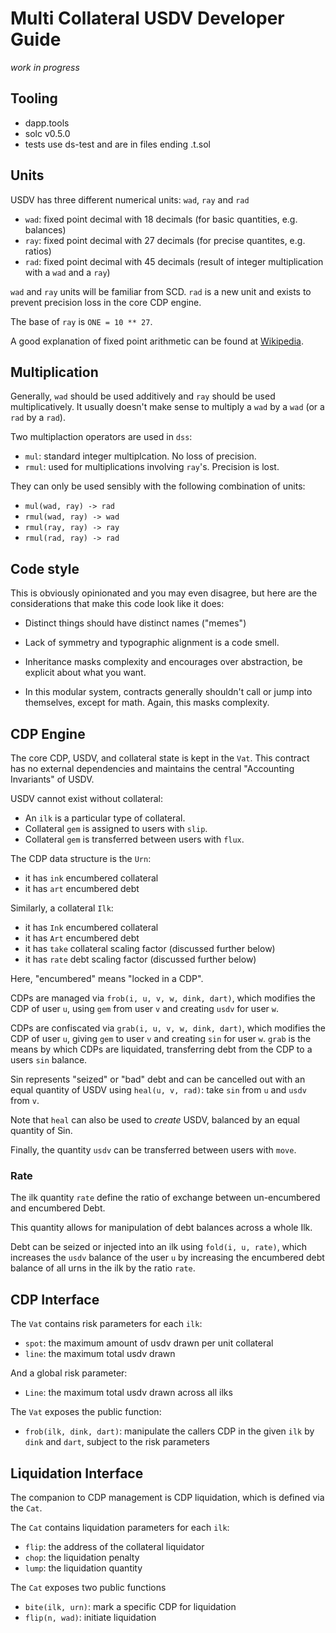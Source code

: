 # Multi Collateral USDV Developer Guide

*work in progress*

## Tooling

- dapp.tools
- solc v0.5.0
- tests use ds-test and are in files ending .t.sol


## Units

USDV has three different numerical units: `wad`, `ray` and `rad`

- `wad`: fixed point decimal with 18 decimals (for basic quantities, e.g. balances)
- `ray`: fixed point decimal with 27 decimals (for precise quantites, e.g. ratios)
- `rad`: fixed point decimal with 45 decimals (result of integer multiplication with a `wad` and a `ray`)

`wad` and `ray` units will be familiar from SCD. `rad` is a new unit and
exists to prevent precision loss in the core CDP engine.

The base of `ray` is `ONE = 10 ** 27`.

A good explanation of fixed point arithmetic can be found at [Wikipedia](https://en.wikipedia.org/wiki/Fixed-point_arithmetic).

## Multiplication

Generally, `wad` should be used additively and `ray` should be used
multiplicatively. It usually doesn't make sense to multiply a `wad` by a
`wad` (or a `rad` by a `rad`).

Two multiplaction operators are used in `dss`:

- `mul`: standard integer multiplcation. No loss of precision.
- `rmul`: used for multiplications involving `ray`'s. Precision is lost.

They can only be used sensibly with the following combination of units:

- `mul(wad, ray) -> rad`
- `rmul(wad, ray) -> wad`
- `rmul(ray, ray) -> ray`
- `rmul(rad, ray) -> rad`

## Code style

This is obviously opinionated and you may even disagree, but here are
the considerations that make this code look like it does:

- Distinct things should have distinct names ("memes")

- Lack of symmetry and typographic alignment is a code smell.

- Inheritance masks complexity and encourages over abstraction, be
  explicit about what you want.

- In this modular system, contracts generally shouldn't call or jump
  into themselves, except for math. Again, this masks complexity.


## CDP Engine

The core CDP, USDV, and collateral state is kept in the `Vat`. This
contract has no external dependencies and maintains the central
"Accounting Invariants" of USDV.

USDV cannot exist without collateral:

- An `ilk` is a particular type of collateral.
- Collateral `gem` is assigned to users with `slip`.
- Collateral `gem` is transferred between users with `flux`.

The CDP data structure is the `Urn`:

- it has `ink` encumbered collateral
- it has `art` encumbered debt

Similarly, a collateral `Ilk`:

- it has `Ink` encumbered collateral
- it has `Art` encumbered debt
- it has `take` collateral scaling factor (discussed further below)
- it has `rate` debt scaling factor (discussed further below)

Here, "encumbered" means "locked in a CDP".

CDPs are managed via `frob(i, u, v, w, dink, dart)`, which modifies the
CDP of user `u`, using `gem` from user `v` and creating `usdv` for user
`w`.

CDPs are confiscated via `grab(i, u, v, w, dink, dart)`, which modifies
the CDP of user `u`, giving `gem` to user `v` and creating `sin` for
user `w`. `grab` is the means by which CDPs are liquidated, transferring
debt from the CDP to a users `sin` balance.

Sin represents "seized" or "bad" debt and can be cancelled out with an
equal quantity of USDV using `heal(u, v, rad)`: take `sin` from `u` and
`usdv` from `v`.

Note that `heal` can also be used to *create* USDV, balanced by an equal
quantity of Sin.

Finally, the quantity `usdv` can be transferred between users with `move`.

### Rate

The ilk quantity `rate` define the ratio of exchange
between un-encumbered and encumbered Debt.

This quantity allows for manipulation of debt balances
across a whole Ilk.

Debt can be seized or injected into an ilk using `fold(i, u, rate)`,
which increases the `usdv` balance of the user `u` by increasing the
encumbered debt balance of all urns in the ilk by the ratio `rate`.

## CDP Interface

The `Vat` contains risk parameters for each `ilk`:

- `spot`: the maximum amount of usdv drawn per unit collateral
- `line`: the maximum total usdv drawn

And a global risk parameter:

- `Line`: the maximum total usdv drawn across all ilks

The `Vat` exposes the public function:

- `frob(ilk, dink, dart)`: manipulate the callers CDP in the given `ilk`
  by `dink` and `dart`, subject to the risk parameters

## Liquidation Interface

The companion to CDP management is CDP liquidation, which is defined via
the `Cat`.

The `Cat` contains liquidation parameters for each `ilk`:

- `flip`: the address of the collateral liquidator
- `chop`: the liquidation penalty
- `lump`: the liquidation quantity

The `Cat` exposes two public functions

- `bite(ilk, urn)`: mark a specific CDP for liquidation
- `flip(n, wad)`: initiate liquidation
